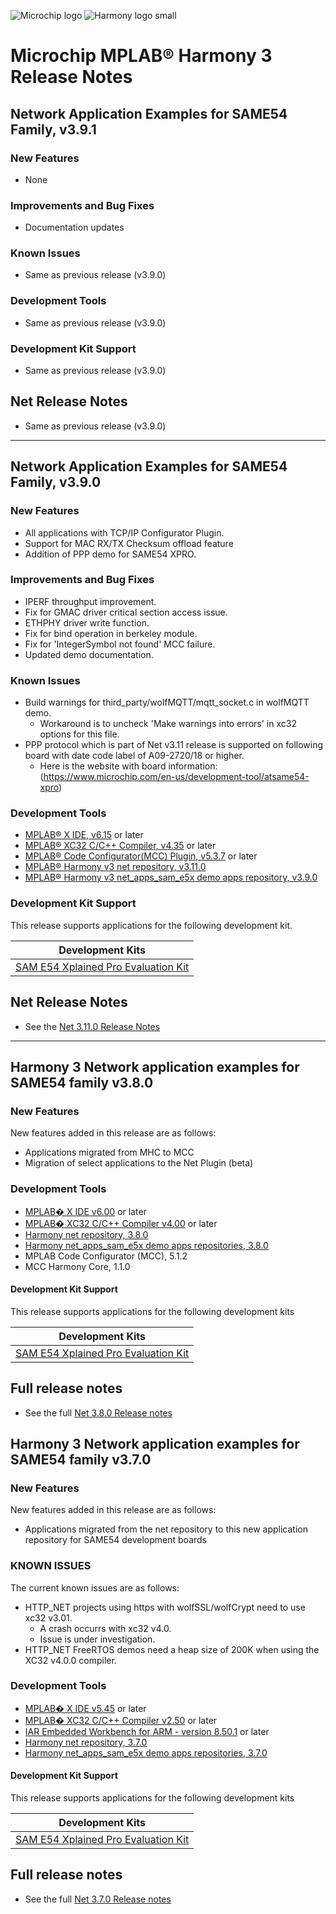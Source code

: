 ![Microchip logo](https://raw.githubusercontent.com/wiki/Microchip-MPLAB-Harmony/Microchip-MPLAB-Harmony.github.io/images/microchip_logo.png)
![Harmony logo small](https://raw.githubusercontent.com/wiki/Microchip-MPLAB-Harmony/Microchip-MPLAB-Harmony.github.io/images/microchip_mplab_harmony_logo_small.png)

# Microchip MPLAB® Harmony 3 Release Notes

## Network Application Examples for SAME54 Family, v3.9.1

### New Features
- None

### Improvements and Bug Fixes
- Documentation updates

### Known Issues
- Same as previous release (v3.9.0)

### Development Tools
- Same as previous release (v3.9.0)

### Development Kit Support
- Same as previous release (v3.9.0)

## Net Release Notes
- Same as previous release (v3.9.0)

---

## Network Application Examples for SAME54 Family, v3.9.0

### New Features
- All applications with TCP/IP Configurator Plugin.
- Support for MAC RX/TX Checksum offload feature
- Addition of PPP demo for SAME54 XPRO.


### Improvements and Bug Fixes
- IPERF throughput improvement.
- Fix for GMAC driver critical section access issue.
- ETHPHY driver write function.
- Fix for bind operation in berkeley module.
- Fix for 'IntegerSymbol not found' MCC failure.
- Updated demo documentation.

### Known Issues
- Build warnings for third_party/wolfMQTT/mqtt_socket.c in wolfMQTT demo.
    - Workaround is to uncheck 'Make warnings into errors' in xc32 options for this file.
- PPP protocol which is part of Net v3.11 release is supported on following board with date code label of A09-2720/18 or higher. 
    - Here is the website with board information: (https://www.microchip.com/en-us/development-tool/atsame54-xpro)


### Development Tools

- [MPLAB® X IDE, v6.15](https://www.microchip.com/mplab/mplab-x-ide) or later
- [MPLAB® XC32 C/C++ Compiler, v4.35](https://www.microchip.com/mplab/compilers) or later
- [MPLAB® Code Configurator(MCC) Plugin, v5.3.7](https://www.microchip.com/en-us/tools-resources/configure/mplab-code-configurator) or later
- [MPLAB® Harmony v3 net repository, v3.11.0](https://github.com/Microchip-MPLAB-Harmony/net/tree/v3.11.0)
- [MPLAB® Harmony v3 net\_apps\_sam\_e5x demo apps repository, v3.9.0](https://github.com/Microchip-MPLAB-Harmony/net_apps_sam_e5x/tree/v3.9.0)

### Development Kit Support

This release supports applications for the following development kit.

| Development Kits |
| --- |
| [SAM E54 Xplained Pro Evaluation Kit](https://www.microchip.com/developmenttools/ProductDetails/ATSAME54-XPRO) |


## Net Release Notes

- See the [Net 3.11.0 Release Notes](https://github.com/Microchip-MPLAB-Harmony/net/tree/v3.11.0)

---

## Harmony 3 Network application examples for SAME54 family  v3.8.0

### New Features
New features added in this release are as follows:

- Applications migrated from MHC to MCC
- Migration of select applications to the Net Plugin (beta)


### Development Tools

- [MPLAB� X IDE v6.00](https://www.microchip.com/mplab/mplab-x-ide) or later
- [MPLAB� XC32 C/C++ Compiler v4.00](https://www.microchip.com/mplab/compilers) or later
- [Harmony net repository, 3.8.0](https://github.com/Microchip-MPLAB-Harmony/net/tree/v3.8.0)
- [Harmony net_apps_sam_e5x demo apps repositories, 3.8.0](https://github.com/Microchip-MPLAB-Harmony/net_apps_sam_e5x/tree/v3.8.0)
- MPLAB Code Configurator (MCC), 5.1.2
- MCC Harmony Core, 1.1.0


#### Development Kit Support

This release supports applications for the following development kits

| Development Kits |
| --- |
| [SAM E54 Xplained Pro Evaluation Kit](https://www.microchip.com/developmenttools/ProductDetails/ATSAME54-XPRO) |


## Full release notes

- See the full [Net 3.8.0 Release notes](https://github.com/Microchip-MPLAB-Harmony/net/tree/v3.8.0)

## Harmony 3 Network application examples for SAME54 family  v3.7.0

### New Features
New features added in this release are as follows:

- Applications migrated from the net repository to this new application repository for SAME54 development boards


### KNOWN ISSUES

The current known issues are as follows:
* HTTP_NET projects using https with wolfSSL/wolfCrypt need to use xc32 v3.01.
    - A crash occurrs with xc32 v4.0.
    - Issue is under investigation.
* HTTP_NET FreeRTOS demos need a heap size of 200K when using the XC32 v4.0.0 compiler.

### Development Tools

- [MPLAB� X IDE v5.45](https://www.microchip.com/mplab/mplab-x-ide) or later
- [MPLAB� XC32 C/C++ Compiler v2.50](https://www.microchip.com/mplab/compilers) or later
- [IAR Embedded Workbench for ARM - version 8.50.1](https://www.iar.com/iar-embedded-workbench/) or later 
- [Harmony net repository, 3.7.0](https://github.com/Microchip-MPLAB-Harmony/net/tree/v3.7.0)
- [Harmony net_apps_sam_e5x demo apps repositories, 3.7.0](https://github.com/Microchip-MPLAB-Harmony/net_apps_sam_e5x/tree/v3.7.0)


#### Development Kit Support

This release supports applications for the following development kits

| Development Kits |
| --- |
| [SAM E54 Xplained Pro Evaluation Kit](https://www.microchip.com/developmenttools/ProductDetails/ATSAME54-XPRO) |


## Full release notes

- See the full [Net 3.7.0 Release notes](https://github.com/Microchip-MPLAB-Harmony/net/tree/v3.7.0)


